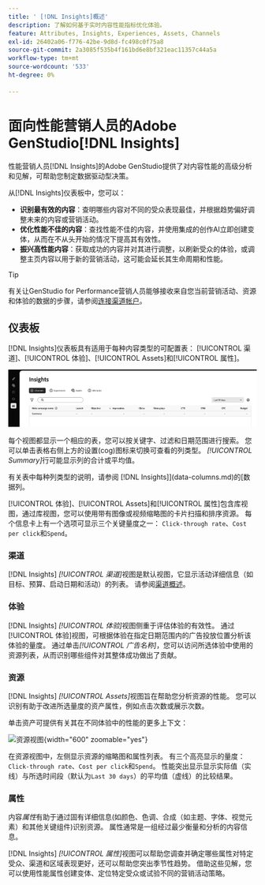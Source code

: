 ```yaml
---
title: ' [!DNL Insights]概述'
description: 了解如何基于实时内容性能指标优化体验。
feature: Attributes, Insights, Experiences, Assets, Channels
exl-id: 26402a06-f776-42be-9d8d-fc498c0f75a8
source-git-commit: 2a3085f535b4f161bd6e8bf321eac11357c44a5a
workflow-type: tm+mt
source-wordcount: '533'
ht-degree: 0%

---
```


# 面向性能营销人员的Adobe GenStudio[!DNL Insights]

性能营销人员[!DNL Insights]的Adobe GenStudio提供了对内容性能的高级分析和见解，可帮助您制定数据驱动型决策。

从[!DNL Insights]仪表板中，您可以：

- **识别最有效的内容**：查明哪些内容对不同的受众表现最佳，并根据趋势偏好调整未来的内容或营销活动。
- **优化性能不佳的内容**：查找性能不佳的内容，并使用集成的创作AI立即创建变体，从而在不从头开始的情况下提高其有效性。
- **振兴高性能内容**：获取成功的内容并对其进行调整，以刷新受众的体验，或调整主页内容以用于新的营销活动，这可能会延长其生命周期和性能。

>[!TIP]
>
>有关让GenStudio for Performance营销人员能够接收来自您当前营销活动、资源和体验的数据的步骤，请参阅[连接渠道帐户](connect-channel.md)。

## 仪表板

[!DNL Insights]仪表板具有适用于每种内容类型的可配置表： [!UICONTROL 渠道]、[!UICONTROL 体验]、[!UICONTROL Assets]和[!UICONTROL 属性]。

![[!DNL Insights]仪表板](/help/assets/insights-dashboard.png)

每个视图都显示一个相应的表，您可以按关键字、过滤和日期范围进行搜索。 您可以单击表格右侧上方的设置(cog)图标来切换可查看的列类型。 _[!UICONTROL Summary]_&#x200B;行可能显示列的合计或平均值。

有关表中每种列类型的说明，请参阅 [!DNL Insights]](data-columns.md)的[数据列。

[!UICONTROL 体验]、[!UICONTROL Assets]和[!UICONTROL 属性]包含库视图，通过库视图，您可以使用带有图像或视频缩略图的卡片扫描和排序资源。 每个信息卡上有一个选项可显示三个关键量度之一： `Click-through rate`、`Cost per click`和`Spend`。

### 渠道

[!DNL Insights] _[!UICONTROL 渠道]_&#x200B;视图是默认视图，它显示活动详细信息（如目标、预算、启动日期和活动）的列表。 请参阅[渠道概述](channels.md)。

### 体验

[!DNL Insights] _[!UICONTROL 体验]_&#x200B;视图侧重于评估体验的有效性。 通过[!UICONTROL 体验]视图，可根据体验在指定日期范围内的广告投放位置分析该体验的量度。 通过单击&#x200B;_[!UICONTROL 广告名称]_，您可以访问所选体验中使用的资源列表，从而识别哪些组件对其整体成功做出了贡献。

### 资源

[!DNL Insights] _[!UICONTROL Assets]_&#x200B;视图旨在帮助您分析资源的性能。 您可以识别有助于改进所选量度的资产属性，例如点击次数或展示次数。

单击资产可提供有关其在不同体验中的性能的更多上下文：

![资源视图](/help/assets/insights-asset-view.png){width="600" zoomable="yes"}

在资源视图中，左侧显示资源的缩略图和属性列表。 有三个高亮显示的量度： `Click-through rate`、`Cost per click`和`Spend`。 性能突出显示显示实际值（实线）与所选时间段（默认为`Last 30 days`）的平均值（虚线）的比较结果。

### 属性

内容&#x200B;_属性_&#x200B;有助于通过固有详细信息(如颜色、色调、合成（如主题、字体、视觉元素）和其他关键组件)识别资源。 属性通常是一组经过最少衡量和分析的内容信息。

[!DNL Insights] _[!UICONTROL 属性]_&#x200B;视图可以帮助您调查并确定哪些属性对特定受众、渠道和区域表现更好，还可以帮助您突出季节性趋势。 借助这些见解，您可以使用性能属性创建变体、定位特定受众或试验不同的营销活动策略。
